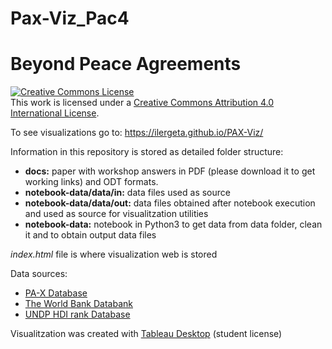 # Pax-Viz_Pac4
# Beyond Peace Agreements

<a rel="license" href="http://creativecommons.org/licenses/by/4.0/"><img alt="Creative Commons License" style="border-width:0" src="https://i.creativecommons.org/l/by/4.0/88x31.png" /></a><br />This work is licensed under a <a rel="license" href="http://creativecommons.org/licenses/by/4.0/">Creative Commons Attribution 4.0 International License</a>.

To see visualizations go to: https://ilergeta.github.io/PAX-Viz/

Information in this repository is stored as detailed folder structure:
* **docs:** paper with workshop answers in PDF (please download it to get working links) and ODT formats.
* **notebook-data/data/in:** data files used as source
* **notebook-data/data/out:** data files obtained after notebook execution and used as source for visualitzation utilities
* **notebook-data:** notebook in Python3 to get data from data folder, clean it and to obtain output data files

*index.html* file is where visualization web is stored

Data sources:
* [PA-X Database](https://www.peaceagreements.org/)
* [The World Bank Databank](https://databank.worldbank.org/home.aspx)
* [UNDP HDI rank Database](http://hdr.undp.org/sites/default/files/2018_all_indicators.xlsx)

Visualitzation was created with [Tableau Desktop](https://www.tableau.com/products/desktop) (student license)


